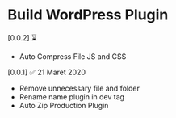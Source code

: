 # Build WordPress Plugin

[0.0.2] ⌛ 
+ Auto Compress File JS and CSS

[0.0.1] ✅ 21 Maret 2020
+ Remove unnecessary file and folder
+ Rename name plugin in dev tag
+ Auto Zip Production Plugin
